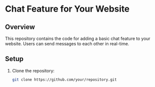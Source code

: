 # Chat Feature for Your Website

## Overview
This repository contains the code for adding a basic chat feature to your website. Users can send messages to each other in real-time.

## Setup
1. Clone the repository:
   ```bash
   git clone https://github.com/your/repository.git
   
